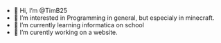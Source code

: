 - 👋 Hi, I’m @TimB25
- 👀 I’m interested in Programming in general, but especialy in minecraft.
- 🌱 I’m currently learning informatica on school
- 💞️ I’m curently working on a website.


<!---
TimB25/TimB25 is a ✨ special ✨ repository because its `README.md` (this file) appears on your GitHub profile.
You can click the Preview link to take a look at your changes.
--->
